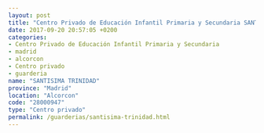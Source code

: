 ```yaml
---
layout: post
title: "Centro Privado de Educación Infantil Primaria y Secundaria SANTISIMA TRINIDAD"
date: 2017-09-20 20:57:05 +0200
categories:
- Centro Privado de Educación Infantil Primaria y Secundaria
- madrid
- alcorcon
- Centro privado
- guarderia
name: "SANTISIMA TRINIDAD"
province: "Madrid"
location: "Alcorcon"
code: "28000947"
type: "Centro privado"
permalink: /guarderias/santisima-trinidad.html
---
```

